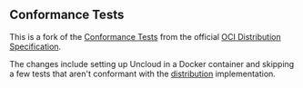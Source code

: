 ## Conformance Tests

This is a fork of the [Conformance Tests](https://github.com/opencontainers/distribution-spec/tree/main/conformance)
from the official [OCI Distribution Specification](https://github.com/opencontainers/distribution-spec).

The changes include setting up Uncloud in a Docker container and skipping a few tests that aren't conformant with the
[distribution](https://github.com/distribution/distribution) implementation.
